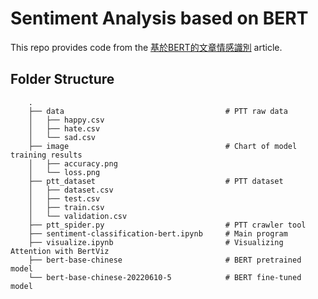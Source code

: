 # Sentiment Analysis based on BERT
This repo provides code from the [基於BERT的文章情感識別](https://medium.com/@devilhyt/bert遷移學習-文章情感識別-daa6521af5c0) article.

## Folder Structure

```
    .
    ├── data                                    # PTT raw data
    │   ├── happy.csv
    │   ├── hate.csv
    │   └── sad.csv
    ├── image                                   # Chart of model training results
    │   ├── accuracy.png
    │   └── loss.png
    ├── ptt_dataset                             # PTT dataset
    │   ├── dataset.csv      
    │   ├── test.csv
    │   ├── train.csv
    │   └── validation.csv
    ├── ptt_spider.py                           # PTT crawler tool
    ├── sentiment-classification-bert.ipynb     # Main program
    ├── visualize.ipynb                         # Visualizing Attention with BertViz
    ├── bert-base-chinese                       # BERT pretrained model
    └── bert-base-chinese-20220610-5            # BERT fine-tuned model
```